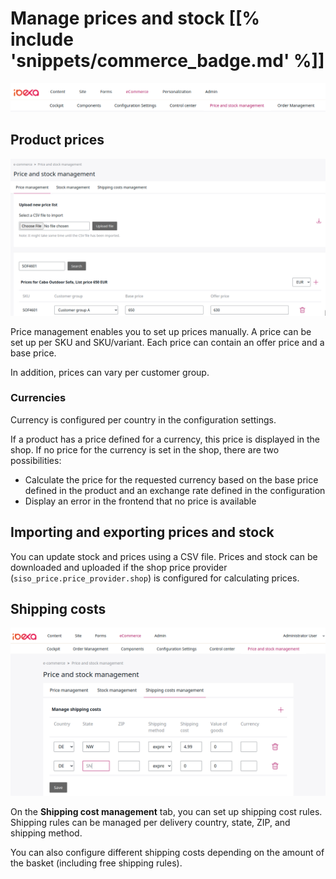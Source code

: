 # Manage prices and stock [[% include 'snippets/commerce_badge.md' %]]

![](img/manage_prices_menu.png)

## Product prices

![](img/price_management_prices.png)

Price management enables you to set up prices manually. 
A price can be set up per SKU and SKU/variant.
Each price can contain an offer price and a base price.

In addition, prices can vary per customer group.

### Currencies

Currency is configured per country in the configuration settings.

If a product has a price defined for a currency, this price is displayed in the shop.
If no price for the currency is set in the shop, there are two possibilities:

- Calculate the price for the requested currency based on the base price defined in the product and an exchange rate defined in the configuration
- Display an error in the frontend that no price is available

## Importing and exporting prices and stock

You can update stock and prices using a CSV file.
Prices and stock can be downloaded and uploaded if the shop price provider (`siso_price.price_provider.shop`) is configured for calculating prices.

## Shipping costs

![](img/shipping_costs.png)

On the **Shipping cost management** tab, you can set up shipping cost rules. 
Shipping rules can be managed per delivery country, state, ZIP, and shipping method.

You can also configure different shipping costs depending on the amount of the basket (including free shipping rules).
